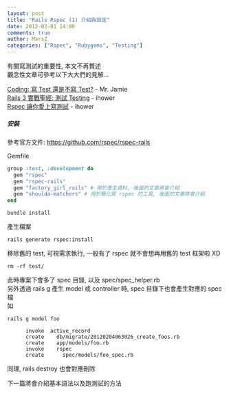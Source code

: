 ```yaml
---
layout: post
title: "Rails Rspec (1) 介紹與設定"
date: 2012-02-01 14:00
comments: true
author: MarsZ
categories: ["Rspec", "Rubygems", "Testing"]
---
```

有關寫測試的重要性, 本文不再贅述  
觀念性文章可參考以下大大們的見解...  
<!-- more -->

<a href="http://mrjamie.cc/2011/09/01/test-code/" target="_blank">Coding: 寫 Test 還是不寫 Test?</a> - Mr. Jamie  
<a href="http://ihower.tw/rails3/testing.html" target="_blank">Rails 3 實戰聖經: 測試 Testing</a> - ihower  
<a href="http://www.slideshare.net/ihower/rspec-7394497?from=ss_embed">Rspec 讓你愛上寫測試</a> - ihower

##### 安裝

參考官方文件: <a href="https://github.com/rspec/rspec-rails" target="_blank">https://github.com/rspec/rspec-rails</a>  

Gemfile  

```ruby
group :test, :development do
  gem "rspec"
  gem "rspec-rails"
  gem "factory_girl_rails" # 用於產生資料, 後面的文章將會介紹
  gem "shoulda-matchers" # 用於簡化寫 rspec 的工具, 後面的文章將會介紹
end
```

```
bundle install
```

產生檔案

```
rails generate rspec:install
```

移除舊的 test, 可視需求執行, 一般有了 rspec 就不會想再用舊的 test 框架啦 XD  

```
rm -rf test/
```

此時專案下會多了 spec 目錄, 以及 spec/spec_helper.rb  
另外透過 rails g 產生 model 或 controller 時, spec 目錄下也會產生對應的 spec 檔  
如

```
rails g model foo

```

```
      invoke  active_record
      create    db/migrate/20120204063026_create_foos.rb
      create    app/models/foo.rb
      invoke    rspec
      create      spec/models/foo_spec.rb
```

同理, rails destroy 也會對應刪除  

下一篇將會介紹基本語法以及跑測試的方法
